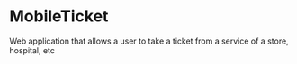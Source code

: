 # MobileTicket
Web application that allows a user to take a ticket from a service of a store, hospital, etc
